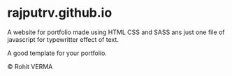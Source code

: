 # rajputrv.github.io

A website for portfolio made using HTML CSS and SASS ans just one file of javascript for typewritter effect of text. 

A good template for your portfolio.

&copy; Rohit VERMA 




